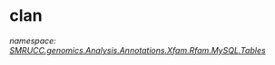 ﻿# clan
_namespace: [SMRUCC.genomics.Analysis.Annotations.Xfam.Rfam.MySQL.Tables](./index.md)_






